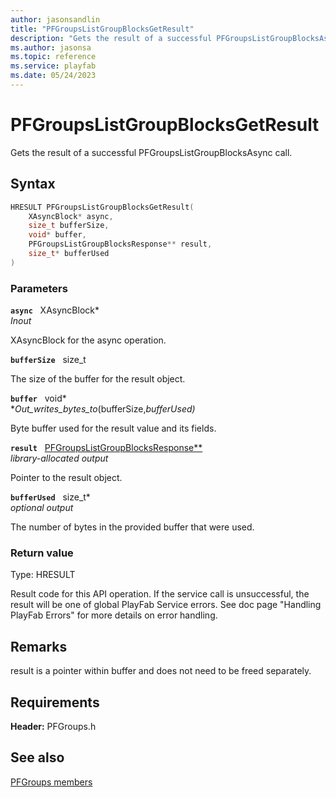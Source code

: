 ```yaml
---
author: jasonsandlin
title: "PFGroupsListGroupBlocksGetResult"
description: "Gets the result of a successful PFGroupsListGroupBlocksAsync call."
ms.author: jasonsa
ms.topic: reference
ms.service: playfab
ms.date: 05/24/2023
---
```


# PFGroupsListGroupBlocksGetResult  

Gets the result of a successful PFGroupsListGroupBlocksAsync call.  

## Syntax  
  
```cpp
HRESULT PFGroupsListGroupBlocksGetResult(  
    XAsyncBlock* async,  
    size_t bufferSize,  
    void* buffer,  
    PFGroupsListGroupBlocksResponse** result,  
    size_t* bufferUsed  
)  
```  
  
### Parameters  
  
**`async`** &nbsp; XAsyncBlock*  
*_Inout_*  
  
XAsyncBlock for the async operation.  
  
**`bufferSize`** &nbsp; size_t  
  
The size of the buffer for the result object.  
  
**`buffer`** &nbsp; void*  
*_Out_writes_bytes_to_(bufferSize,*bufferUsed)*  
  
Byte buffer used for the result value and its fields.  
  
**`result`** &nbsp; [PFGroupsListGroupBlocksResponse**](../../pfgroupstypes/structs/pfgroupslistgroupblocksresponse.md)  
*library-allocated output*  
  
Pointer to the result object.  
  
**`bufferUsed`** &nbsp; size_t*  
*optional output*  
  
The number of bytes in the provided buffer that were used.  
  
  
### Return value
Type: HRESULT
  
Result code for this API operation. If the service call is unsuccessful, the result will be one of global PlayFab Service errors. See doc page "Handling PlayFab Errors" for more details on error handling.
  
## Remarks  
  
result is a pointer within buffer and does not need to be freed separately.
  
## Requirements  
  
**Header:** PFGroups.h
  
## See also  
[PFGroups members](../pfgroups_members.md)  

  
  
